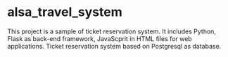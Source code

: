 # alsa_travel_system

This project is a sample of ticket reservation system.
It includes Python, Flask as back-end framework, JavaScprit in HTML files for web applications.
Ticket reservation system based on Postgresql as database.
